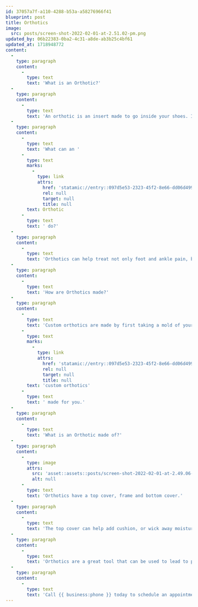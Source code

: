 ```yaml
---
id: 37057a7f-a110-4288-b53a-a58276966f41
blueprint: post
title: Orthotics
image:
  src: posts/screen-shot-2022-02-01-at-2.51.02-pm.png
updated_by: 06b22383-0ba2-4c31-a8de-ab3b25c4bf61
updated_at: 1718948772
content:
  -
    type: paragraph
    content:
      -
        type: text
        text: 'What is an Orthotic?'
  -
    type: paragraph
    content:
      -
        type: text
        text: 'An orthotic is an insert made to go inside your shoes. It can be as simple as a heel lift, or a custom orthotic made to support your arch type or treat your specific pathology.'
  -
    type: paragraph
    content:
      -
        type: text
        text: 'What can an '
      -
        type: text
        marks:
          -
            type: link
            attrs:
              href: 'statamic://entry::097d5e53-2323-45f2-8e66-dd06d49948ca'
              rel: null
              target: null
              title: null
        text: Orthotic
      -
        type: text
        text: ' do?'
  -
    type: paragraph
    content:
      -
        type: text
        text: 'Orthotics can help treat not only foot and ankle pain, but can also help relieve hip, knee, and back pain. Your lower limbs work as a unit and if one part isn’t biomechanically functioning the way it should, this can affect other aspects of lower limb, leading to pain. Orthotics can help treat this because they can help realign your lower limb from the foundation. Orthotics can help put your feet in the correct alignment, leading to pain relief.'
  -
    type: paragraph
    content:
      -
        type: text
        text: 'How are Orthotics made?'
  -
    type: paragraph
    content:
      -
        type: text
        text: 'Custom orthotics are made by first taking a mold of your feet in office. This can be done electronically with a scan or plaster. Your podiatrist will also do a biomechanical exam, take into consideration your foot pathology and what is causing your pain and write a prescription based off of their evaluation to have a pair of '
      -
        type: text
        marks:
          -
            type: link
            attrs:
              href: 'statamic://entry::097d5e53-2323-45f2-8e66-dd06d49948ca'
              rel: null
              target: null
              title: null
        text: 'custom orthotics'
      -
        type: text
        text: ' made for you.'
  -
    type: paragraph
    content:
      -
        type: text
        text: 'What is an Orthotic made of?'
  -
    type: paragraph
    content:
      -
        type: image
        attrs:
          src: 'asset::assets::posts/screen-shot-2022-02-01-at-2.49.06-pm.png'
          alt: null
      -
        type: text
        text: 'Orthotics have a top cover, frame and bottom cover.'
  -
    type: paragraph
    content:
      -
        type: text
        text: 'The top cover can help add cushion, or wick away moisture. They can be made out of material such as spenco, prolite, EVA, suede and much more. The bottom cover uses material to help with slippage and can be made from materials such as suede, protex, or myolite. The frame is the main part of the orthotic and can be made of different materials to be more or less rigid or flexible. The frame is the main part of the orthotic that controls the position of your heel and the level of arch support.'
  -
    type: paragraph
    content:
      -
        type: text
        text: 'Orthotics are a great tool that can be used to lead to pain relief not only in the foot and ankle, but also in the knees, hip and back!'
  -
    type: paragraph
    content:
      -
        type: text
        text: 'Call {{ business:phone }} today to schedule an appointment to talk about your custom pair of orthotics!'
---
```

